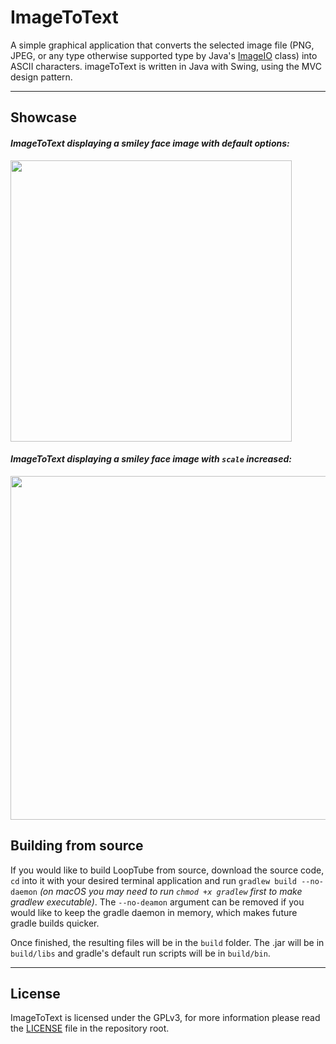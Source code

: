 # ImageToText
A simple graphical application that converts the selected image file (PNG, JPEG,
or any type otherwise supported type by Java's [ImageIO] class) into ASCII
characters. imageToText is written in Java with Swing, using the MVC design
pattern.

---
## Showcase
#### _ImageToText displaying a smiley face image with default options:_
<img src="https://user-images.githubusercontent.com/76508651/230148573-d7555569-d800-415a-9132-91b709ee9b8f.jpeg" width="450em">

#### _ImageToText displaying a smiley face image with `scale` increased:_
<img src="https://user-images.githubusercontent.com/76508651/230150548-747ad282-2058-4f5c-8394-f7b02dc172c4.jpeg" width="550em">

## Building from source
If you would like to build LoopTube from source, download the source code,
`cd` into it with your desired terminal application and run `gradlew build
--no-daemon` _(on macOS you may need to run `chmod +x gradlew` first to make
gradlew executable)_. The `--no-deamon` argument can be removed if you would
like to keep the gradle daemon in memory, which makes future gradle builds
quicker.

Once finished, the resulting files will be in the `build` folder. The .jar
will be in `build/libs` and gradle's default run scripts will be in
`build/bin`.

---
## License
ImageToText is licensed under the GPLv3, for more information please read the
[LICENSE] file in the repository root.

[ImageIO]: https://docs.oracle.com/javase/7/docs/api/javax/imageio/package-summary.html
[LICENSE]: https://github.com/marcelohdez/imageToText/blob/master/LICENSE
